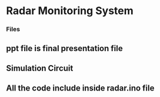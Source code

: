 # Radar Monitoring System

### Files
## ppt file is final presentation file
## Simulation Circuit
## All the code include inside radar.ino file